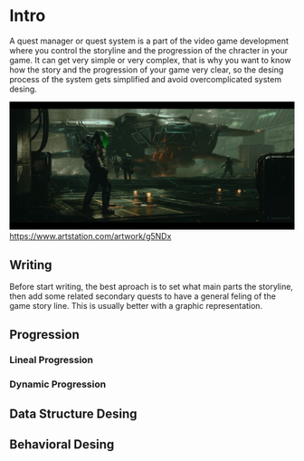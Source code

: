 # Intro

A quest manager or quest system is a part of the video game development where you control the storyline and the progression of the chracter
in your game. It can get very simple or very complex, that is why you want to know how the story and the progression of your game very clear,
so the desing process of the system gets simplified and avoid overcomplicated system desing.


![Image](/docs/assets/images/sergey-grechanyuk-final-smaller.jpg)
https://www.artstation.com/artwork/g5NDx


## Writing

Before start writing, the best aproach is to set what main parts the storyline, then add some related secondary quests to have a 
general feling of the game story line. This is usually better with a graphic representation.


## Progression

### Lineal Progression

### Dynamic Progression

##  Data Structure Desing

## Behavioral Desing


